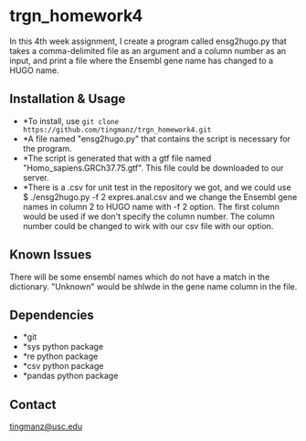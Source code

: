 # trgn_homework4
In this 4th week assignment, I create a program called ensg2hugo.py that takes a comma-delimited file as an argument and a column number as an input, and print a file where the Ensembl gene name has changed to a HUGO name.

## Installation & Usage
- *To install, use `git clone https://github.com/tingmanz/trgn_homework4.git`
- *A file named "ensg2hugo.py" that contains the script is necessary for the program. 
- *The script is generated that with a gtf file named "Homo_sapiens.GRCh37.75.gtf". This file could be downloaded to our server. 
- *There is a .csv for unit test in the repository we got, and we could use 
$ ./ensg2hugo.py -f 2 expres.anal.csv 
and we change the Ensembl gene names in column 2 to HUGO name with -f 2 option. The first column would be used if we don't specify the column number. The column number could be changed to wirk with our csv file with our option. 

## Known Issues
There will be some ensembl names which do not have a match in the dictionary. "Unknown" would be shlwde in the gene name column in the file.  

## Dependencies
- *git 
- *sys python package
- *re python package
- *csv python package
- *pandas python package

## Contact
tingmanz@usc.edu


